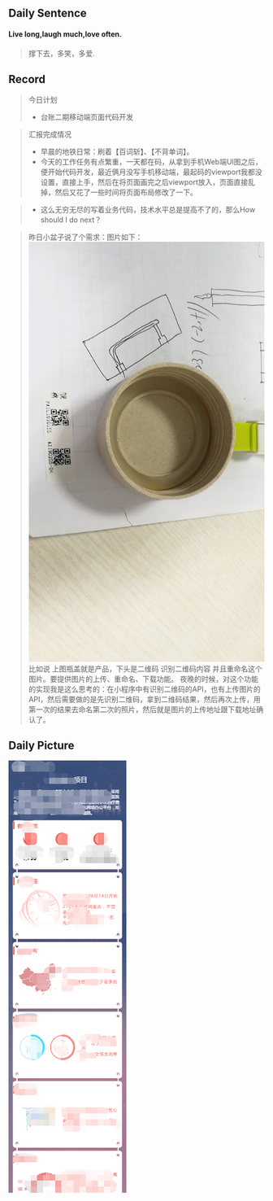 ## Daily Sentence
#### Live long,laugh much,love often.
> 撑下去，多笑，多爱.

## Record
> 今日计划
> + 台账二期移动端页面代码开发

> 汇报完成情况
> + 早晨的地铁日常：刷着【百词斩】、【不背单词】。
> + 今天的工作任务有点繁重，一天都在码，从拿到手机Web端UI图之后，便开始代码开发，最近俩月没写手机移动端，最起码的viewport我都没设置，直接上手，然后在将页面画完之后viewport放入，页面直接乱掉，然后又花了一些时间将页面布局修改了一下。

> + 这么无穷无尽的写着业务代码，技术水平总是提高不了的，那么How should I do next？

> 昨日小盆子说了个需求：图片如下：
![xiaopenzi](https://github.com/liugezhou/liugezhouImage/blob/master/Diary/2019/07/xiaopenzi0702.jpg)
> 比如说  上图瓶盖就是产品，下头是二维码  识别二维码内容  并且重命名这个图片。要提供图片的上传、重命名、下载功能。
> 夜晚的时候，对这个功能的实现我是这么思考的：在小程序中有识别二维码的API，也有上传图片的API，然后需要做的是先识别二维码，拿到二维码结果，然后再次上传，用第一次的结果去命名第二次的照片，然后就是图片的上传地址跟下载地址确认了。



##  Daily Picture
![work](https://github.com/liugezhou/liugezhouImage/blob/master/Diary/2019/07/work0702.png)






